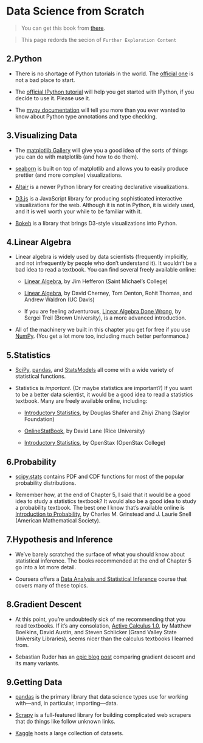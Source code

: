 # Data Science from Scratch
> You can get this book from [there](https://www.oreilly.com/library/view/data-science-from/9781492041122/).

> This page redords the secion of  `Further Exploration Content`


## 2.Python
* There is no shortage of Python tutorials in the world. The [official one](https://docs.python.org/3/tutorial/) is not a bad place to start.

* The [official IPython tutorial](http://ipython.readthedocs.io/en/stable/interactive/index.html) will help you get started with IPython, if you decide to use it. Please use it.

* The [mypy documentation](https://mypy.readthedocs.io/en/stable/) will tell you more than you ever wanted to know about Python type annotations and type checking.

## 3.Visualizing Data
* The [matplotlib Gallery](https://matplotlib.org/gallery.html) will give you a good idea of the sorts of things you can do with matplotlib (and how to do them).

* [seaborn](https://seaborn.pydata.org/) is built on top of matplotlib and allows you to easily produce prettier (and more complex) visualizations.

* [Altair](https://altair-viz.github.io/) is a newer Python library for creating declarative visualizations.

* [D3.js](http://d3js.org/) is a JavaScript library for producing sophisticated interactive visualizations for the web. Although it is not in Python, it is widely used, and it is well worth your while to be familiar with it.

* [Bokeh](http://bokeh.pydata.org/) is a library that brings D3-style visualizations into Python.

## 4.Linear Algebra
* Linear algebra is widely used by data scientists (frequently implicitly, and not infrequently by people who don’t understand it). It wouldn’t be a bad idea to read a textbook. You can find several freely available online:

    * [Linear Algebra](http://joshua.smcvt.edu/linearalgebra/), by Jim Hefferon (Saint Michael’s College)

    * [Linear Algebra](https://www.math.ucdavis.edu/~linear/linear-guest.pdf), by David Cherney, Tom Denton, Rohit Thomas, and Andrew Waldron (UC Davis)

    * If you are feeling adventurous, [Linear Algebra Done Wrong](https://www.math.brown.edu/~treil/papers/LADW/LADW_2017-09-04.pdf), by Sergei Treil (Brown University), is a more advanced introduction.

* All of the machinery we built in this chapter you get for free if you use [NumPy](http://www.numpy.org/). (You get a lot more too, including much better performance.)

## 5.Statistics
* [SciPy](https://www.scipy.org/), [pandas](http://pandas.pydata.org/), and [StatsModels](http://www.statsmodels.org/) all come with a wide variety of statistical functions.

* Statistics is *important*. (Or maybe statistics are important?) If you want to be a better data scientist, it would be a good idea to read a statistics textbook. Many are freely available online, including:

    * [Introductory Statistics](https://open.umn.edu/opentextbooks/textbooks/introductory-statistics), by Douglas Shafer and Zhiyi Zhang (Saylor Foundation)

    * [OnlineStatBook](http://onlinestatbook.com/), by David Lane (Rice University)

    * [Introductory Statistics](https://openstax.org/details/introductory-statistics), by OpenStax (OpenStax College)

## 6.Probability
* [scipy.stats](https://docs.scipy.org/doc/scipy/reference/stats.html) contains PDF and CDF functions for most of the popular probability distributions.

* Remember how, at the end of Chapter 5, I said that it would be a good idea to study a statistics textbook? It would also be a good idea to study a probability textbook. The best one I know that’s available online is [Introduction to Probability](http://www.dartmouth.edu/~chance/teaching_aids/books_articles/probability_book/book.html), by Charles M. Grinstead and J. Laurie Snell (American Mathematical Society).

## 7.Hypothesis and Inference
* We’ve barely scratched the surface of what you should know about statistical inference. The books recommended at the end of Chapter 5 go into a lot more detail.

* Coursera offers a [Data Analysis and Statistical Inference](https://www.coursera.org/course/statistics) course that covers many of these topics.

## 8.Gradient Descent
* At this point, you’re undoubtedly sick of me recommending that you read textbooks. If it’s any consolation, [Active Calculus 1.0](https://scholarworks.gvsu.edu/books/10/), by Matthew Boelkins, David Austin, and Steven Schlicker (Grand Valley State University Libraries), seems nicer than the calculus textbooks I learned from.

* Sebastian Ruder has an [epic blog post](http://ruder.io/optimizing-gradient-descent/index.html) comparing gradient descent and its many variants.

## 9.Getting Data
* [pandas](http://pandas.pydata.org/) is the primary library that data science types use for working with—and, in particular, importing—data.

* [Scrapy](http://scrapy.org/) is a full-featured library for building complicated web scrapers that do things like follow unknown links.

* [Kaggle](https://www.kaggle.com/datasets) hosts a large collection of datasets.